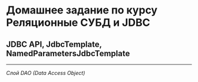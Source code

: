 ﻿# Домашнее задание по курсу Реляционные СУБД и JDBC
## JDBC API, JdbcTemplate, NamedParametersJdbcTemplate
***
*Слой DAO (Data Access Object)*